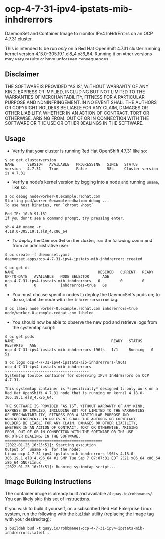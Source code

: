 # ocp-4-7-31-ipv4-ipstats-mib-inhdrerrors
DaemonSet and Container Image to monitor IPv4 InHdrErrors on an OCP 4.7.31 cluster.

This is intended to be run *only* on a Red Hat OpenShift 4.7.31 cluster running kernel version 4.18.0-305.19.1.el8_4.x86_64.  Running it on other versions may vary results or have unforseen consequences.

## Disclaimer
THE SOFTWARE IS PROVIDED “AS IS”, WITHOUT WARRANTY OF ANY KIND, EXPRESS OR IMPLIED, INCLUDING BUT NOT LIMITED TO THE WARRANTIES OF MERCHANTABILITY, FITNESS FOR A PARTICULAR PURPOSE AND NONINFRINGEMENT. IN NO EVENT SHALL THE AUTHORS OR COPYRIGHT HOLDERS BE LIABLE FOR ANY CLAIM, DAMAGES OR OTHER LIABILITY, WHETHER IN AN ACTION OF CONTRACT, TORT OR OTHERWISE, ARISING FROM, OUT OF OR IN CONNECTION WITH THE SOFTWARE OR THE USE OR OTHER DEALINGS IN THE SOFTWARE.

## Usage
- Verify that your cluster is running Red Hat OpenShift 4.7.31 like so:
```
$ oc get clusterversion 
NAME      VERSION   AVAILABLE   PROGRESSING   SINCE   STATUS
version   4.7.31    True        False         58s     Cluster version is 4.7.31
```

- Verify a node's kernel version by logging into a node and running `uname`, like so:
```
$ oc debug node/worker-0.example.redhat.com
Starting pod/worker-0exampleredhatcom-debug ...
To use host binaries, run `chroot /host`

Pod IP: 10.0.91.161
If you don't see a command prompt, try pressing enter.

sh-4.4# uname -r
4.18.0-305.19.1.el8_4.x86_64
```

- To deploy the DaemonSet on the cluster, run the following command from an administrative user:
```
$ oc create -f daemonset.yaml
daemonset.apps/ocp-4-7-31-ipv4-ipstats-mib-inhdrerrors created

$ oc get ds
NAME                                      DESIRED   CURRENT   READY   UP-TO-DATE   AVAILABLE   NODE SELECTOR      AGE
ocp-4-7-31-ipv4-ipstats-mib-inhdrerrors   0         0         0       0            0           inhdrerrors=true   6s 
```

- You must choose specific nodes to deploy the DaemonSet's pods on; to do so, label the node with the `inhdrerrors=true` tag:
```
$ oc label node worker-0.example.redhat.com inhdrerrors=true
node/worker-0.example.redhat.com labeled
```

- You should now be able to observe the new pod and retrieve logs from the systemtap script:
```
$ oc get pods
NAME                                            READY   STATUS    RESTARTS   AGE
ocp-4-7-31-ipv4-ipstats-mib-inhdrerrors-l96fs   1/1     Running   0          5s

$ oc logs ocp-4-7-31-ipv4-ipstats-mib-inhdrerrors-l96fs
ocp-4-7-31-ipv4-ipstats-mib-inhdrerrors
--------------------------------------
Systemtap toolbox container for observing IPv4 InHdrErrors on OCP 4.7.31.

This systemtap container is *specifically* designed to only work on a 
Red Hat OpenShift 4.7.31 node that is running on kernel 4.18.0-305.19.1.el8_4.x86_64.

THE SOFTWARE IS PROVIDED “AS IS”, WITHOUT WARRANTY OF ANY KIND,
EXPRESS OR IMPLIED, INCLUDING BUT NOT LIMITED TO THE WARRANTIES
OF MERCHANTABILITY, FITNESS FOR A PARTICULAR PURPOSE AND
NONINFRINGEMENT. IN NO EVENT SHALL THE AUTHORS OR COPYRIGHT
HOLDERS BE LIABLE FOR ANY CLAIM, DAMAGES OR OTHER LIABILITY,
WHETHER IN AN ACTION OF CONTRACT, TORT OR OTHERWISE, ARISING
FROM, OUT OF OR IN CONNECTION WITH THE SOFTWARE OR THE USE
OR OTHER DEALINGS IN THE SOFTWARE.
============================================
[2022-01-25 16:15:51]: Starting execution.
Output of `uname -a` for the node:
Linux ocp-4-7-31-ipv4-ipstats-mib-inhdrerrors-l96fs 4.18.0-305.19.1.el8_4.x86_64 #1 SMP Tue Sep 7 07:07:31 EDT 2021 x86_64 x86_64 x86_64 GNU/Linux
[2022-01-25 16:15:51]: Running systemtap script...
```

## Image Building Instructions
The container image is already built and available at `quay.io/robbmanes/`.  You can likely skip this set of instructions.

If you wish to build it yourself, on a subscribed Red Hat Enterprise Linux system, run the following with the `buildah` utility (replacing the image tag with your desired tag):
```
$ buildah bud -t quay.io/robbmanes/ocp-4-7-31-ipv4-ipstats-mib-inhdrerrors:latest .
```
